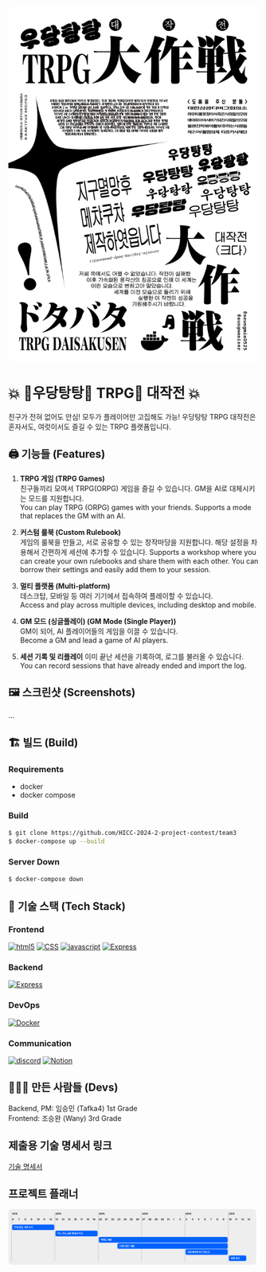 <img src="/docs/poster.png">

# 💥 💨우당탕탕💨 TRPG🎲 대작전 💥

친구가 전혀 없어도 안심! 모두가 플레이어만 고집해도 가능! 우당탕탕 TRPG 대작전은 혼자서도, 여럿이서도 즐길 수 있는 TRPG 플랫폼입니다.

## 🖨️ 기능들 (Features)

1. **TRPG 게임 (TRPG Games)**  
   친구들끼리 모여서 TRPG(ORPG) 게임을 즐길 수 있습니다. GM을 AI로 대체시키는 모드를 지원합니다.  
   You can play TRPG (ORPG) games with your friends. Supports a mode that replaces the GM with an AI.
2. **커스텀 룰북 (Custom Rulebook)**  
   게임의 룰북을 만들고, 서로 공유할 수 있는 창작마당을 지원합니다. 해당 설정을 차용해서 간편하게 세션에 추가할 수 있습니다.
   Supports a workshop where you can create your own rulebooks and share them with each other. You can borrow their settings and easily add them to your session. <br/>

3. **멀티 플랫폼 (Multi-platform)**  
   데스크탑, 모바일 등 여러 기기에서 접속하여 플레이할 수 있습니다. <br/>
   Access and play across multiple devices, including desktop and mobile. <br/>

4. **GM 모드 (싱글플레이) (GM Mode (Single Player))**  
   GM이 되어, AI 플레이어들의 게임을 이끌 수 있습니다. <br/>
   Become a GM and lead a game of AI players. <br/>

5. **세션 기록 및 리플레이**
   이미 끝난 세션을 기록하여, 로그를 불러올 수 있습니다. <br/>
   You can record sessions that have already ended and import the log. <br/>

## 🖼️ 스크린샷 (Screenshots)

...

## 🏗️ 빌드 (Build)

### Requirements

- docker
- docker compose

### Build

```sh
$ git clone https://github.com/HICC-2024-2-project-contest/team3
$ docker-compose up --build
```

### Server Down

```sh
$ docker-compose down
```

## 🔧 기술 스택 (Tech Stack)

### Frontend

<a href='https://www.w3.org/' target="_blank"><img alt='html5' src='https://img.shields.io/badge/html5-100000?style=for-the-badge&logo=html5&logoColor=FFFFFF&labelColor=E44D26&color=F16529'/></a>
<a href='https://www.w3.org/Style/CSS/' target="_blank"><img alt='CSS' src='https://img.shields.io/badge/CSS-100000?style=for-the-badge&logo=CSS&logoColor=FFFFFF&labelColor=264DE4&color=2965F1'/></a>
<a href='https://ecma-international.org/publications-and-standards/standards/ecma-262/' target="_blank"><img alt='javascript' src='https://img.shields.io/badge/javascript-100000?style=for-the-badge&logo=javascript&logoColor=FFFFFF&labelColor=F0BE25&color=FFC928'/></a>
<a href='https://expressjs.com/' target="_blank"><img alt='Express' src='https://img.shields.io/badge/Express-100000?style=for-the-badge&logo=Express&logoColor=000000&labelColor=FFFFFF&color=FFFFFF'/></a>

### Backend

<a href='https://expressjs.com/' target="_blank"><img alt='Express' src='https://img.shields.io/badge/Express-100000?style=for-the-badge&logo=Express&logoColor=000000&labelColor=FFFFFF&color=FFFFFF'/></a>

### DevOps

<a href='https://www.docker.com/' target="_blank"><img alt='Docker' src='https://img.shields.io/badge/Docker-100000?style=for-the-badge&logo=Docker&logoColor=white&labelColor=1C90ED&color=1C90ED'/></a>

### Communication

<a href='https://discord.com/' target="_blank"><img alt='discord' src='https://img.shields.io/badge/Discord-100000?style=for-the-badge&logo=discord&logoColor=white&labelColor=5865F2&color=5865F2'/></a>
<a href='https://www.notion.com/' target="_blank"><img alt='Notion' src='https://img.shields.io/badge/Notion-100000?style=for-the-badge&logo=Notion&logoColor=000000&labelColor=FFFFFF&color=FFFFFF'/></a>

## 🧑‍🤝‍🧑 만든 사람들 (Devs)

Backend, PM: 임승민 (Tafka4) 1st Grade  
Frontend: 조승완 (Wany) 3rd Grade

## 제출용 기술 명세서 링크

<a href='https://docs.google.com/spreadsheets/d/1dtlg3ZC_FPEAikSW_pHBp4cRXg6HwcY5WZ120Sn73v0/edit?usp=drivesdk'>기술 명세서</a>

## 프로젝트 플래너

<img src="/docs/calendar.png">
